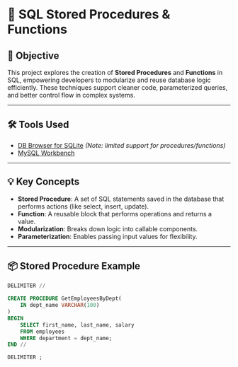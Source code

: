 # 🔄 SQL Stored Procedures & Functions

## 📝 Objective
This project explores the creation of **Stored Procedures** and **Functions** in SQL, empowering developers to modularize and reuse database logic efficiently. These techniques support cleaner code, parameterized queries, and better control flow in complex systems.

---

## 🛠 Tools Used
- [DB Browser for SQLite](https://sqlitebrowser.org/) *(Note: limited support for procedures/functions)*
- [MySQL Workbench](https://www.mysql.com/products/workbench/)

---

## 💡 Key Concepts

- **Stored Procedure**: A set of SQL statements saved in the database that performs actions (like select, insert, update).
- **Function**: A reusable block that performs operations and returns a value.
- **Modularization**: Breaks down logic into callable components.
- **Parameterization**: Enables passing input values for flexibility.

---

## 📦 Stored Procedure Example

```sql
DELIMITER //

CREATE PROCEDURE GetEmployeesByDept(
    IN dept_name VARCHAR(100)
)
BEGIN
    SELECT first_name, last_name, salary
    FROM employees
    WHERE department = dept_name;
END //

DELIMITER ;
